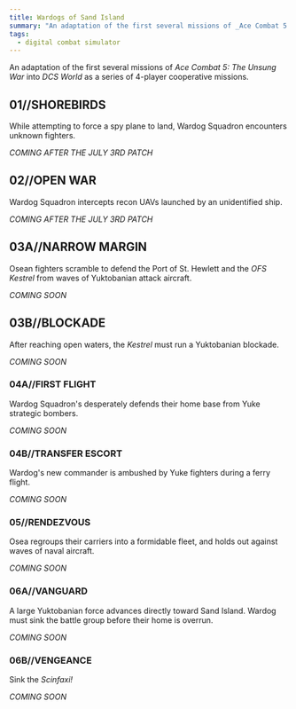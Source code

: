 ```yaml
---
title: Wardogs of Sand Island
summary: "An adaptation of the first several missions of _Ace Combat 5: The Unsung War_ into _DCS World_ as a series of 4-player cooperative missions."
tags: 
  - digital combat simulator
---
```

An adaptation of the first several missions of _Ace Combat 5: The Unsung War_ into _DCS World_ as a series of 4-player cooperative missions.

## 01//SHOREBIRDS

While attempting to force a spy plane to land, Wardog Squadron encounters unknown fighters.

_COMING AFTER THE JULY 3RD PATCH_

## 02//OPEN WAR

Wardog Squadron intercepts recon UAVs launched by an unidentified ship.

_COMING AFTER THE JULY 3RD PATCH_

## 03A//NARROW MARGIN

Osean fighters scramble to defend the Port of St. Hewlett and the _OFS Kestrel_ from waves of Yuktobanian attack aircraft.

_COMING SOON_

## 03B//BLOCKADE

After reaching open waters, the _Kestrel_ must run a Yuktobanian blockade.

_COMING SOON_

### 04A//FIRST FLIGHT

Wardog Squadron's desperately defends their home base from Yuke strategic bombers.

_COMING SOON_

### 04B//TRANSFER ESCORT

Wardog's new commander is ambushed by Yuke fighters during a ferry flight.

_COMING SOON_

### 05//RENDEZVOUS

Osea regroups their carriers into a formidable fleet, and holds out against waves of naval aircraft.

_COMING SOON_

### 06A//VANGUARD

 A large Yuktobanian force advances directly toward Sand Island. Wardog must sink the battle group before their home is overrun.

_COMING SOON_

 ### 06B//VENGEANCE

 Sink the _Scinfaxi!_
 
_COMING SOON_
